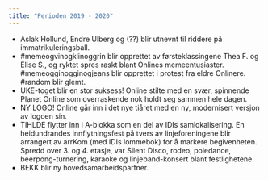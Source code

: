 ```yaml
---
title: "Perioden 2019 - 2020"
---
```


- Aslak Hollund, Endre Ulberg og (??) blir utnevnt til riddere på immatrikuleringsball.
- \#memeogvinogklinoggrin blir opprettet av førsteklassingene Thea F. og Elise S., og ryktet spres raskt blant Onlines memeentusiaster. #memeogginogginogjeans blir opprettet i protest fra eldre Onlinere. #random blir glemt.
- UKE-toget blir en stor suksess! Online stilte med en svær, spinnende Planet Online som overraskende nok holdt seg sammen hele dagen.
- NY LOGO! Online går inn i det nye tiåret med en ny, modernisert versjon av logoen sin.
- TIHLDE flytter inn i A-blokka som en del av IDIs samlokalisering. En heidundrandes innflytningsfest på tvers av linjeforeningene blir arrangert av arrKom (med IDIs lommebok) for å markere begivenheten. Spredd over 3. og 4. etasje, var Silent Disco, rodeo, poledance, beerpong-turnering, karaoke og linjeband-konsert blant festlighetene.
- BEKK blir ny hovedsamarbeidspartner.
